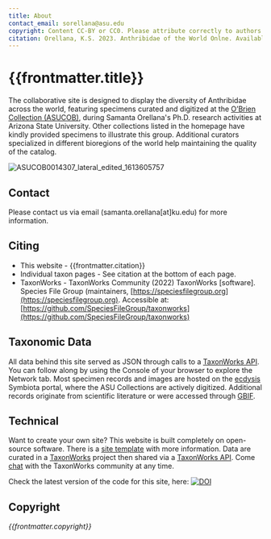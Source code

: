 ```yaml
---
title: About
contact_email: sorellana@asu.edu
copyright: Content CC-BY or CC0. Please attribute correctly to authors and collections!
citation: Orellana, K.S. 2023. Anthribidae of the World Onlne. Available at https://anthribidae.github.io/species 
---
```



# {{frontmatter.title}}

The collaborative site is designed to display the diversity of Anthribidae across the world, featuring specimens curated and digitized at the [O’Brien Collection (ASUCOB)]([url](https://ecdysis.org/collections/misc/collprofiles.php?collid=2)), during Samanta Orellana's Ph.D. research activities at Arizona State University. Other collections listed in the homepage have kindly provided specimens to illustrate this group. Additional curators specialized in different bioregions of the world help maintaining the quality of the catalog. 

![ASUCOB0014307_lateral_edited_1613605757](https://github.com/anthribidae/species/assets/69399374/76e3efef-828d-435f-8ecf-86ecc5a84955)

## Contact
Please contact us via email (samanta.orellana[at]ku.edu) for more information.   

## Citing
* This website - {{frontmatter.citation}}
* Individual taxon pages - See citation at the bottom of each page.
* TaxonWorks - TaxonWorks Community (2022) TaxonWorks [software]. Species File Group (maintainers, [https://speciesfilegroup.org](https://speciesfilegroup.org). Accessible at: [https://github.com/SpeciesFileGroup/taxonworks](https://github.com/SpeciesFileGroup/taxonworks)

## Taxonomic Data
 All data behind this site served as JSON through calls to a [TaxonWorks API](https://api.taxonworks.org). You can follow along by using the Console of your browser to explore the Network tab. Most specimen records and images are hosted on the [ecdysis](https://ecdysis.org) Symbiota portal, where the ASU Collections are actively digitized. Additional records originate from scientific literature or were accessed through [GBIF](https://gbif.org).

## Technical
Want to create your own site? This website is built completely on open-source software. There is a [site template](https://github.com/SpeciesFileGroup/<something>) with more information. Data are curated in a [TaxonWorks](https://taxonworks.org) project then shared via a [TaxonWorks API](https://api.taxonworks.org). Come [chat](https://gitter.im/SpeciesFileGroup/taxonworks) with the TaxonWorks community at any time.

Check the latest version of the code for this site, here: [![DOI](https://zenodo.org/badge/710038059.svg)](https://zenodo.org/doi/10.5281/zenodo.10278556)
## Copyright
_{{frontmatter.copyright}}_
